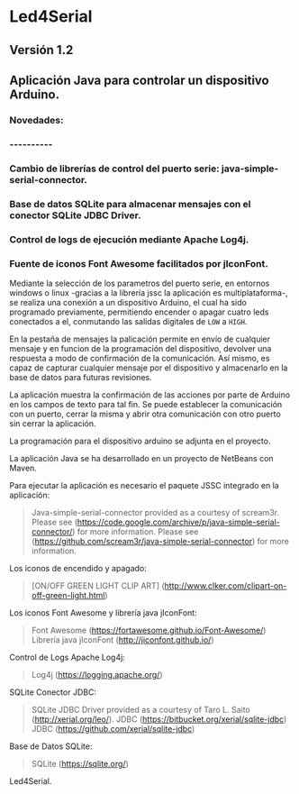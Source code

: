 # Led4Serial
## Versión 1.2
## Aplicación Java para controlar un dispositivo Arduino.
### Novedades:
### ----------
### Cambio de librerías de control del puerto serie: java-simple-serial-connector.
### Base de datos SQLite para almacenar mensajes con el conector SQLite JDBC Driver.
### Control de logs de ejecución mediante Apache Log4j.
### Fuente de iconos Font Awesome facilitados por jIconFont.
 
Mediante la selección de los parametros del puerto serie, en entornos
windows o linux -gracias a la librería jssc la aplicación es multiplataforma-, 
se realiza una conexión a un dispositivo Arduino, el cual ha sido
programado previamente, permitiendo encender o apagar cuatro leds conectados
a el, conmutando las salidas digitales de `LOW` a `HIGH`. 

En la pestaña de mensajes la palicación permite en envío de cualquier mensaje y
en funcion de la programación del dispositivo, devolver una respuesta a modo de
confirmación de la comunicación. Así mismo, es capaz de capturar cualquier mensaje
por el dispositivo y almacenarlo en la base de datos para futuras revisiones.


La aplicación muestra la confirmación de las acciones por parte de Arduino en los 
campos de texto para tal fin. Se puede establecer la comunicación con un puerto, 
cerrar la misma y abrir otra comunicación con otro puerto sin cerrar la aplicación. 

La programación para el dispositivo arduino se adjunta en el proyecto. 

La aplicación Java se ha desarrollado en un proyecto de NetBeans con Maven.

Para ejecutar la aplicación es necesario el paquete JSSC integrado en la aplicación:

> Java-simple-serial-connector provided as a courtesy of scream3r.
> Please see (https://code.google.com/archive/p/java-simple-serial-connector/) for more information.
> Please see (https://github.com/scream3r/java-simple-serial-connector) for more information.

Los iconos de encendido y apagado:

>[ON/OFF GREEN LIGHT CLIP ART] (http://www.clker.com/clipart-on-off-green-light.html)

Los iconos Font Awesome y librería java jIconFont:

> Font Awesome (https://fortawesome.github.io/Font-Awesome/)
> Librería java jIconFont (http://jiconfont.github.io/)

Control de Logs Apache Log4j:

> Log4j (https://logging.apache.org/)

SQLite Conector JDBC:
 
> SQLite JDBC Driver provided as a courtesy of Taro L. Saito (http://xerial.org/leo/).
> JDBC (https://bitbucket.org/xerial/sqlite-jdbc)
> JDBC (https://github.com/xerial/sqlite-jdbc)

Base de Datos SQLite:

> SQLite (https://sqlite.org/)

Led4Serial.